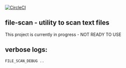 [![CircleCI](https://circleci.com/gh/Pavel-Durov/file-scan/tree/develop.svg?style=svg)](https://circleci.com/gh/Pavel-Durov/file-scan/tree/develop)

## file-scan - utility to scan text files

This project is currently in progress - NOT READY TO USE

## verbose logs:

```
FILE_SCAN_DEBUG ..
```
